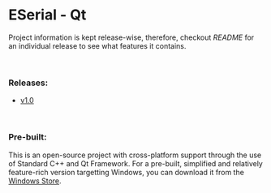 # ESerial - Qt

Project information is kept release-wise, therefore, checkout *README* for an individual release to see what features it contains.



&nbsp;

### Releases:

- [v1.0](https://github.com/cronblocks/eserial-qt/tree/v1.0)



&nbsp;

### Pre-built:

This is an open-source project with cross-platform support through the use of Standard C++ and Qt Framework. For a pre-built, simplified and relatively feature-rich version targetting Windows, you can download it from the [Windows Store](https://apps.microsoft.com/detail/9MZ08Z8G8BJP?hl=en-us&gl=US).



